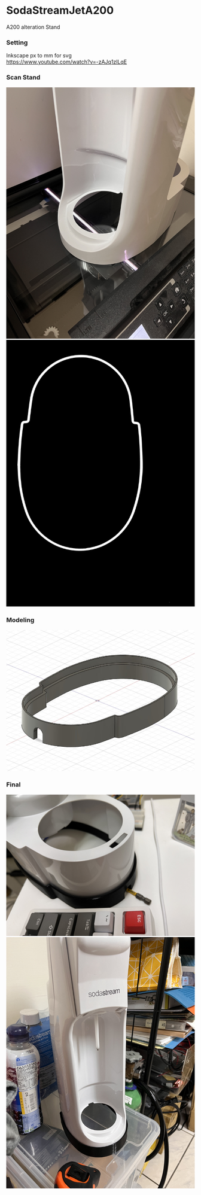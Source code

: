 # SodaStreamJetA200
A200 alteration Stand
### Setting
Inkscape px to mm for svg  
https://www.youtube.com/watch?v=-zAJq1zlLqE
### Scan Stand
![Image](https://github.com/tomoffice/SodaStreamJetA200/blob/main/S__15475029.jpg)  
![Image](https://github.com/tomoffice/SodaStreamJetA200/blob/main/img004.jpg) 
### Modeling
![Image](https://github.com/tomoffice/SodaStreamJetA200/blob/main/1688019386199.jpg) 
### Final
![Image](https://github.com/tomoffice/SodaStreamJetA200/blob/main/S__15475081.jpg) 
![Image](https://github.com/tomoffice/SodaStreamJetA200/blob/main/S__15475083.jpg) 
 
